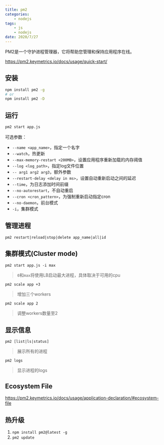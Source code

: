```yaml
---
title: pm2
categories:
    - nodejs
tags:
    - js
    - nodejs
date: 2020/7/27
---
```


PM2是一个守护进程管理器，它将帮助您管理和保持应用程序在线。

<https://pm2.keymetrics.io/docs/usage/quick-start/>

## 安装

```sh
npm install pm2 -g
# or
npm install pm2 -D
```

## 运行

```sh
pm2 start app.js
```

可选参数：

- `--name <app_name>`，指定一个名字
- `--watch`，热更新
- `--max-memory-restart <200MB>`，设置应用程序重新加载的内存阈值
- `--log <log_path>`，指定log文件位置
- `-- arg1 arg2 arg3`，额外参数
- `--restart-delay <delay in ms>`，设置自动重新启动之间的延迟
- `--time`，为日志添加时间前缀
- `--no-autorestart`，不自动重启
- `--cron <cron_pattern>`，为强制重新启动指定cron
- `--no-daemon`，前台模式
- `-i`，集群模式

## 管理进程

`pm2 restart|reload|stop|delete app_name|all|id`

## 集群模式(Cluster mode)

`pm2 start app.js -i max`
>`0`和`max`将使用LB启动最大进程，具体取决于可用的cpu

`pm2 scale app +3`
>增加三个workers

`pm2 scale app 2`
>调整workers数量至2

## 显示信息

`pm2 [list|ls|status]`
>展示所有的进程

`pm2 logs`
>显示进程的logs

## Ecosystem File

<https://pm2.keymetrics.io/docs/usage/application-declaration/#ecosystem-file>

## 热升级

1. `npm install pm2@latest -g`
2. `pm2 update`
